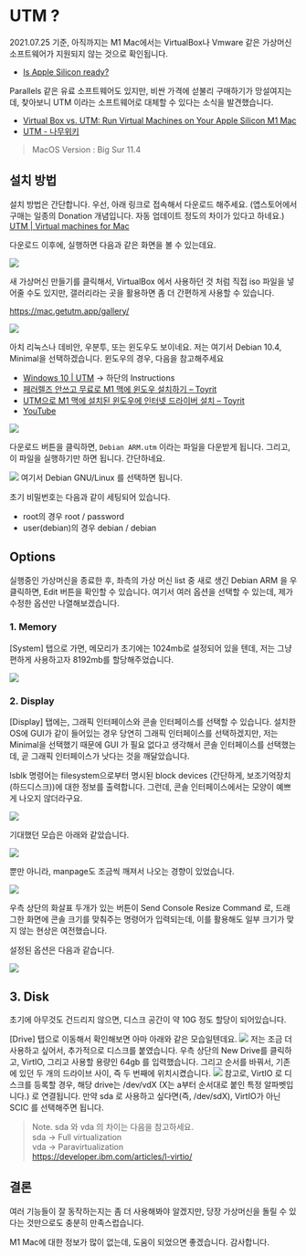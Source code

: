 # UTM ?
2021.07.25 기준, 아직까지는 M1 Mac에서는 VirtualBox나 Vmware 같은 가상머신 소프트웨어가 지원되지 않는 것으로 확인됩니다.
* [Is Apple Silicon ready?](https://isapplesiliconready.com/kr)

Parallels 같은 유료 소프트웨어도 있지만, 비싼 가격에 섣불리 구매하기가 망설여지는데, 찾아보니 UTM 이라는 소프트웨어로 대체할 수 있다는 소식을 발견했습니다. 

* [Virtual Box vs. UTM: Run Virtual Machines on Your Apple Silicon M1 Mac](https://eshop.macsales.com/blog/72081-utm-virtual-machine-on-m1-mac/)
* [UTM - 나무위키](https://namu.wiki/w/UTM)

> MacOS Version : Big Sur 11.4  

## 설치 방법
설치 방법은 간단합니다.  우선, 아래 링크로 접속해서 다운로드 해주세요. 
(앱스토어에서 구매는 일종의 Donation 개념입니다. 자동 업데이트 정도의 차이가 있다고 하네요.)
[UTM | Virtual machines for Mac](https://mac.getutm.app)

다운로드 이후에, 실행하면 다음과 같은 화면을 볼 수 있는데요. 

![](UTM/24C9397A-8D1E-4AC6-AAB0-66DBA65312AB.png)

새 가상머신 만들기를 클릭해서, VirtualBox 에서 사용하던 것 처럼 직접 iso 파일을 넣어줄 수도 있지만, 
갤러리라는 곳을 활용하면 좀 더 간편하게 사용할 수 있습니다.

https://mac.getutm.app/gallery/

![](UTM/54EE8858-C37B-4308-9140-2FF663B14245.png)

아치 리눅스나 데비안, 우분투, 또는 윈도우도 보이네요.
저는 여기서 Debian 10.4, Minimal을 선택하겠습니다.
윈도우의 경우, 다음을 참고해주세요
* [Windows 10 | UTM](https://mac.getutm.app/gallery/windows-10-arm) -> 하단의 Instructions
* [페러렐즈 안쓰고 무료로 M1 맥에 윈도우 설치하기 – Toyrit](https://toyrit.com/install-windows-on-m1-with-utm/)
* [UTM으로 M1 맥에 설치된 윈도우에 인터넷 드라이버 설치 – Toyrit](https://toyrit.com/how-to-install-utm-m1-windows-internet-driver/)
* [YouTube](https://www.youtube.com/watch?v=yWRzZYrSXDA)

![](UTM/AB2103E6-888B-48F7-A0E6-C260C51BB592.png)

다운로드 버튼을 클릭하면, `Debian ARM.utm` 이라는 파일을 다운받게 됩니다.
그리고, 이 파일을 실행하기만 하면 됩니다. 간단하네요.

![](UTM/EE11DA86-1541-4AFE-A84E-AB85A4CCD52E.png)
여기서 Debian GNU/Linux 를 선택하면 됩니다.

초기 비밀번호는 다음과 같이 세팅되어 있습니다.
* root의 경우 root / password
* user(debian)의 경우 debian / debian

## Options
실행중인 가상머신을 종료한 후, 
좌측의 가상 머신 list 중 새로 생긴 Debian ARM 을 우클릭하면, Edit 버튼을 확인할 수 있습니다.
여기서 여러 옵션을 선택할 수 있는데, 제가 수정한 옵션만 나열해보겠습니다.

### 1. Memory
[System] 탭으로 가면, 메모리가 초기에는 1024mb로 설정되어 있을 텐데, 
저는 그냥 편하게 사용하고자 8192mb를 할당해주었습니다.

![](UTM/2AC8F31B-FF91-48A3-8791-A649476C9D4C.png)

### 2. Display
[Display] 탭에는, 그래픽 인터페이스와 콘솔 인터페이스를 선택할 수 있습니다.
설치한 OS에 GUI가 같이 들어있는 경우 당연히 그래픽 인터페이스를 선택하겠지만, 
저는 Minimal을 선택했기 때문에 GUI 가 필요 없다고 생각해서 콘솔 인터페이스를 선택했는데, 
곧 그래픽 인터페이스가 낫다는 것을 깨달았습니다.

lsblk 명령어는 filesystem으로부터 명시된 block devices (간단하게, 보조기억장치(하드디스크))에 대한 정보를 출력합니다.
그런데, 콘솔 인터페이스에서는 모양이 예쁘게 나오지 않더라구요.

![](UTM/04FFFFF9-956C-47CC-84B1-001DDC48591A.png)

기대했던 모습은 아래와 같았습니다.

![](UTM/AC2C4922-3C94-418E-9DC0-FA0C8AA8633D.png)

뿐만 아니라, manpage도 조금씩 깨져서 나오는 경향이 있었습니다.

![](UTM/BE5B5E3A-E0E9-44E8-A41A-51A95FDC6696.png)

우측 상단의 화살표 두개가 있는 버튼이 Send Console Resize Command 로,
드래그한 화면에 콘솔 크기를 맞춰주는 명령어가 입력되는데, 이를 활용해도 일부 크기가 맞지 않는 현상은 여전했습니다.

설정된 옵션은 다음과 같습니다.

![](UTM/598A684E-084A-4652-AC50-C13943DA2ED7.png)

## 3. Disk
초기에 아무것도 건드리지 않으면, 디스크 공간이 약 10G 정도 할당이 되어있습니다.

[Drive] 탭으로 이동해서 확인해보면 아마 아래와 같은 모습일텐데요.
![](UTM/E1EE7DBA-BD3C-4747-9FB9-67C678A04540.png)
저는 조금 더 사용하고 싶어서, 추가적으로 디스크를 붙였습니다.
우측 상단의 New Drive를 클릭하고, VirtIO, 그리고 사용할 용량인 64gb 를 입력했습니다.
그리고 순서를 바꿔서, 기존에 있던 두 개의 드라이브 사이, 즉 두 번째에 위치시켰습니다.
![](UTM/B2A42F1A-870A-4F2B-B0B9-C0879B1C8C84.png)
참고로, VirtIO 로 디스크를 등록할 경우, 해당 drive는 /dev/vdX (X는 a부터 순서대로 붙인 특정 알파벳입니다.) 로 연결됩니다.
만약 sda 로 사용하고 싶다면(즉, /dev/sdX), VirtIO가 아닌 SCIC 를 선택해주면 됩니다.

> Note.  sda 와 vda 의 차이는 다음을 참고하세요.  
> sda -> Full virtualization  
> vda -> Paravirtualization  
> https://developer.ibm.com/articles/l-virtio/  

## 결론
여러 기능들이 잘 동작하는지는 좀 더 사용해봐야 알겠지만, 
당장 가상머신을 돌릴 수 있다는 것만으로도 충분히 만족스럽습니다.

M1 Mac에 대한 정보가 많이 없는데, 도움이 되었으면 좋겠습니다.
감사합니다.
